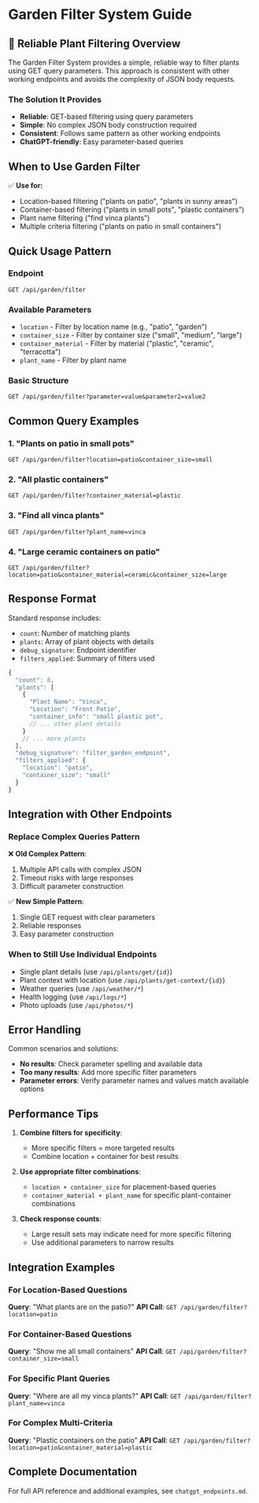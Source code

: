 # Garden Filter System Guide

## 🚀 Reliable Plant Filtering Overview

The Garden Filter System provides a simple, reliable way to filter plants using GET query parameters. This approach is consistent with other working endpoints and avoids the complexity of JSON body requests.

### The Solution It Provides
- **Reliable**: GET-based filtering using query parameters
- **Simple**: No complex JSON body construction required
- **Consistent**: Follows same pattern as other working endpoints
- **ChatGPT-friendly**: Easy parameter-based queries

## When to Use Garden Filter

✅ **Use for:**
- Location-based filtering ("plants on patio", "plants in sunny areas")  
- Container-based filtering ("plants in small pots", "plastic containers")
- Plant name filtering ("find vinca plants")
- Multiple criteria filtering ("plants on patio in small containers")

## Quick Usage Pattern

### Endpoint
`GET /api/garden/filter`

### Available Parameters
- `location` - Filter by location name (e.g., "patio", "garden")
- `container_size` - Filter by container size ("small", "medium", "large") 
- `container_material` - Filter by material ("plastic", "ceramic", "terracotta")
- `plant_name` - Filter by plant name

### Basic Structure
```
GET /api/garden/filter?parameter=value&parameter2=value2
```

## Common Query Examples

### 1. "Plants on patio in small pots"
```
GET /api/garden/filter?location=patio&container_size=small
```

### 2. "All plastic containers"
```
GET /api/garden/filter?container_material=plastic
```

### 3. "Find all vinca plants"
```
GET /api/garden/filter?plant_name=vinca
```

### 4. "Large ceramic containers on patio"
```
GET /api/garden/filter?location=patio&container_material=ceramic&container_size=large
```

## Response Format

Standard response includes:
- `count`: Number of matching plants
- `plants`: Array of plant objects with details
- `debug_signature`: Endpoint identifier
- `filters_applied`: Summary of filters used

```javascript
{
  "count": 8,
  "plants": [
    {
      "Plant Name": "Vinca",
      "Location": "Front Patio",
      "container_info": "small plastic pot",
      // ... other plant details
    }
    // ... more plants
  ],
  "debug_signature": "filter_garden_endpoint",
  "filters_applied": {
    "location": "patio",
    "container_size": "small"
  }
}
```

## Integration with Other Endpoints

### Replace Complex Queries Pattern
❌ **Old Complex Pattern**:
1. Multiple API calls with complex JSON
2. Timeout risks with large responses
3. Difficult parameter construction

✅ **New Simple Pattern**:
1. Single GET request with clear parameters
2. Reliable responses
3. Easy parameter construction

### When to Still Use Individual Endpoints
- Single plant details (use `/api/plants/get/{id}`)
- Plant context with location (use `/api/plants/get-context/{id}`)
- Weather queries (use `/api/weather/*`)
- Health logging (use `/api/logs/*`)
- Photo uploads (use `/api/photos/*`)

## Error Handling

Common scenarios and solutions:
- **No results**: Check parameter spelling and available data
- **Too many results**: Add more specific filter parameters
- **Parameter errors**: Verify parameter names and values match available options

## Performance Tips

1. **Combine filters for specificity**:
   - More specific filters = more targeted results
   - Combine location + container for best results

2. **Use appropriate filter combinations**:
   - `location + container_size` for placement-based queries
   - `container_material + plant_name` for specific plant-container combinations

3. **Check response counts**:
   - Large result sets may indicate need for more specific filtering
   - Use additional parameters to narrow results

## Integration Examples

### For Location-Based Questions
**Query**: "What plants are on the patio?"
**API Call**: `GET /api/garden/filter?location=patio`

### For Container-Based Questions  
**Query**: "Show me all small containers"
**API Call**: `GET /api/garden/filter?container_size=small`

### For Specific Plant Queries
**Query**: "Where are all my vinca plants?"
**API Call**: `GET /api/garden/filter?plant_name=vinca`

### For Complex Multi-Criteria
**Query**: "Plastic containers on the patio"
**API Call**: `GET /api/garden/filter?location=patio&container_material=plastic`

## Complete Documentation

For full API reference and additional examples, see `chatgpt_endpoints.md`.